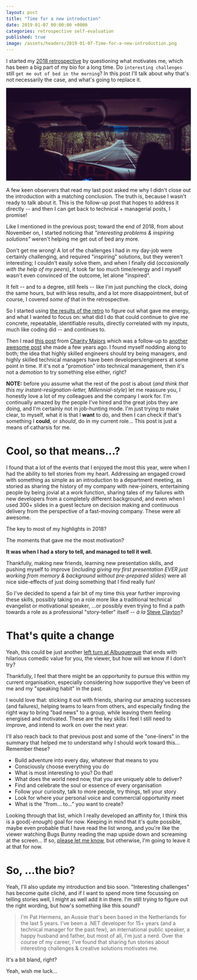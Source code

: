 ```yaml
---
layout: post
title: "Time for a new introduction"
date: 2019-01-07 00:00:00 +0000
categories: retrospective self-evaluation
published: true
image: /assets/headers/2019-01-07-Time-for-a-new-introduction.png
---
```


I started my [2018 retrospective](/2018/12/31/Wow-what-a-year/) by questioning what motivates me, which has been a big part of my bio for a long time. Do `interesting challenges` still `get me out of bed in the morning`? In this post I'll talk about why that's not necessarily the case, and what's going to replace it.

<!--description-->
![2019-01-07-Time-for-a-new-introduction](/assets/headers/2019-01-07-Time-for-a-new-introduction.png)

A few keen observers that read my last post asked me why I didn't close out the introduction with a matching conclusion.
The truth is, because I wasn't ready to talk about it.
This is the follow-up post that hopes to address it directly -- and then I can get back to technical + managerial posts, I promise!

Like I mentioned in the previous post; toward the end of 2018, from about November on, I started noticing that _"interesting problems & inspiring solutions"_ weren't helping me get out of bed any more.

Don't get me wrong!
A lot of the challenges I had in my day-job were certainly challenging, and required "inspiring" solutions, but they weren't interesting; I couldn't easily solve them, and when I finally did (_occasionally with the help of my peers_), it took far too much time/energy and I myself wasn't even convinced of the outcome, let alone "inspired".

It felt -- and to a degree, still feels -- like I'm just punching the clock, doing the same hours, but with less results, and a lot more disappointment, but of course, I covered _some of_ that in the retrospective.

So I started using [the results of the retro](/2018/12/31/Wow-what-a-year/#adapt) to figure out what gave me energy, and what I wanted to focus on: what did I do that could continue to give me concrete, repeatable, identifiable results, directly correlated with my inputs, much like coding did -- and continues to.

Then I read [this post](https://charity.wtf/2019/01/04/engineering-management-the-pendulum-or-the-ladder/) from [Charity Majors](https://twitter.com/mipsytipsy) which was a follow-up to [another awesome post](https://charity.wtf/2017/05/11/the-engineer-manager-pendulum/) she made a few years ago.
I found myself nodding along to both; the idea that highly skilled engineers should try being managers, and highly skilled technical managers have been developers/engineers at some point in time.
If it's not a "promotion" into technical management, then it's not a _demotion_ to try something else either, right?

**NOTE:** before you assume what the rest of the post is about (_and think that this my instant-resignation-letter, Millennial-style_) let me reassure you, I honestly love a lot of my colleagues and the company I work for.
I'm continually amazed by the people I've hired and the great jobs they are doing, and I'm certainly not in job-hunting mode.
I'm just trying to make clear, to myself, what it is that I **want** to do, and then I can check if that's something I **could**, or _should_, do in my current role...
This post is just a means of catharsis for me.

# Cool, so that means...?

I found that a lot of the events that I enjoyed the most this year, were when I had the ability to tell stories from my heart.
Addressing an engaged crowd with something as simple as an introduction to a department meeting, as storied as sharing the history of my company with new-joiners, entertaining people by being jovial at a work function, sharing tales of my failures with new developers from a completely different background, and even when I used 300+ slides in a guest lecture on decision making and continuous delivery from the perspective of a fast-moving company. These were all awesome.

The key to most of my highlights in 2018?

The moments that gave me the most motivation?

**It was when I had a story to tell, and managed to tell it well.**

Thankfully, making new friends, learning new presentation skills, and pushing myself to improve (_including giving my first presentation EVER just working from memory & background without pre-prepared slides_) were all nice side-effects of just doing something that I find really fun!

So I've decided to spend a fair bit of my time this year further improving these skills, possibly taking on a role more like a traditional technical evangelist or motivational speaker, ...or possibly even trying to find a path towards a role as a professional "story-teller" itself -- _à la_ [Steve Clayton](http://www.stevecla.com/about/)?

# That's quite a change

Yeah, this could be just another [left turn at Albuquerque](https://tvtropes.org/pmwiki/pmwiki.php/Main/WrongTurnAtAlbuquerque) that ends with hilarious comedic value for you, the viewer, but how will we know if I don't try?

Thankfully, I feel that there might be an opportunity to pursue this within my current organisation, especially considering how supportive they've been of me and my "speaking habit" in the past.

I would love that: sticking it out with friends, sharing our amazing successes (and failures), helping teams to learn from others, and especially finding the right way to bring "bad news" to a group, while leaving them feeling energised and motivated. These are the key skills I feel I still need to improve, and intend to work on over the next year.

I'll also reach back to that previous post and some of the "one-liners" in the summary that helped me to understand why I should work toward this... Remember these?

- Build adventure into every day, whatever that means to you
- Consciously choose everything you do
- What is most interesting to you? Do that!
- What does the world need now, that you are uniquely able to deliver?
- Find and celebrate the soul or essence of every organisation
- Follow your curiosity, talk to more people, try things, tell your story
- Look for where your personal voice and commercial opportunity meet
- What is the "from... to..." you want to create?

Looking through that list, which I really developed an affinity for, I think this is a good(_-enough_) goal for now.
Keeping in mind that it's quite possible, maybe even probable that I have read the list wrong, and you're like the viewer watching Bugs Bunny reading the map upside down and screaming at the screen...
If so, [please let me know](https://twitter.com/phermens), but otherwise, I'm going to leave it at that for now.

# So, ...the bio?

Yeah, I'll also update my introduction and bio soon.
"Interesting challenges" has become quite cliché, and if I want to spend more time focussing on telling stories well, I might as well add it in there.
I'm still trying to figure out the right wording, but how's something like this sound?

> I'm Pat Hermens, an Aussie that's been based in the Netherlands for the last 5 years.
> I've been a .NET developer for 15+ years (and a technical manager for the past few), an international public speaker, a happy husband and father, but most of all, I'm just a nerd.
> Over the course of my career, I've found that sharing fun stories about interesting challenges & creative solutions motivates me.

It's a bit bland, right?

Yeah, wish me luck...